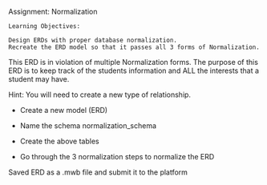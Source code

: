 Assignment: Normalization

	Learning Objectives:

	Design ERDs with proper database normalization.
	Recreate the ERD model so that it passes all 3 forms of Normalization. 

This ERD is in violation of multiple Normalization forms. The purpose of this ERD is to keep track of the students information and ALL the interests that a student may have. 

Hint: You will need to create a new type of relationship. 



- Create a new model (ERD)

- Name the schema normalization_schema

- Create the above tables

- Go through the 3 normalization steps to normalize the ERD

Saved ERD as a .mwb file and submit it to the platform